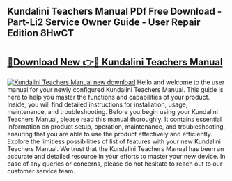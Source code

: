 ## Kundalini Teachers Manual PDf Free Download - Part-Li2 Service Owner Guide - User Repair Edition 8HwCT

# <h2><a href="http://bc76547.oget.top/?id=Kundalini+Teachers+Manual">🔗Download New 👉🔴 Kundalini Teachers Manual</a></h2>

[![Kundalini Teachers Manual new download](https://i.imgur.com/5g1atiW.png)](http://bc76547.oget.top/?id=Kundalini+Teachers+Manual)
Hello and welcome to the user manual for your newly configured Kundalini Teachers Manual. This guide is here to help you master the functions and capabilities of your product. Inside, you will find detailed instructions for installation, usage, maintenance, and troubleshooting. Before you begin using your Kundalini Teachers Manual, please read this manual thoroughly. It contains essential information on product setup, operation, maintenance, and troubleshooting, ensuring that you are able to use the product effectively and efficiently. Explore the limitless possibilities of list of features with your new Kundalini Teachers Manual. We trust that the Kundalini Teachers Manual has been an accurate and detailed resource in your efforts to master your new device. In case of any queries or concerns, please do not hesitate to reach out to our customer service team.
